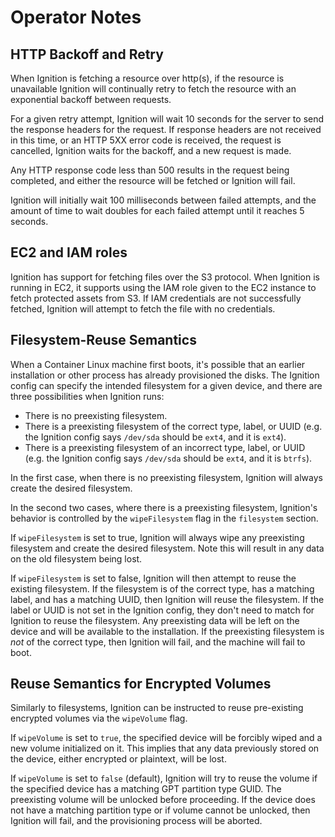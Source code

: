 # Operator Notes

## HTTP Backoff and Retry

When Ignition is fetching a resource over http(s), if the resource is unavailable Ignition will continually retry to fetch the resource with an exponential backoff between requests.

For a given retry attempt, Ignition will wait 10 seconds for the server to send the response headers for the request. If response headers are not received in this time, or an HTTP 5XX error code is received, the request is cancelled, Ignition waits for the backoff, and a new request is made.

Any HTTP response code less than 500 results in the request being completed, and either the resource will be fetched or Ignition will fail.

Ignition will initially wait 100 milliseconds between failed attempts, and the amount of time to wait doubles for each failed attempt until it reaches 5 seconds.

## EC2 and IAM roles

Ignition has support for fetching files over the S3 protocol. When Ignition is running in EC2, it supports using the IAM role given to the EC2 instance to fetch protected assets from S3. If IAM credentials are not successfully fetched, Ignition will attempt to fetch the file with no credentials.


## Filesystem-Reuse Semantics

When a Container Linux machine first boots, it's possible that an earlier installation or other process has already provisioned the disks. The Ignition config can specify the intended filesystem for a given device, and there are three possibilities when Ignition runs:

- There is no preexisting filesystem.
- There is a preexisting filesystem of the correct type, label, or UUID (e.g. the Ignition config says `/dev/sda` should be `ext4`, and it is `ext4`).
- There is a preexisting filesystem of an incorrect type, label, or UUID (e.g. the Ignition config says `/dev/sda` should be `ext4`, and it is `btrfs`).

In the first case, when there is no preexisting filesystem, Ignition will always create the desired filesystem.

In the second two cases, where there is a preexisting filesystem, Ignition's behavior is controlled by the `wipeFilesystem` flag in the `filesystem` section.

If `wipeFilesystem` is set to true, Ignition will always wipe any preexisting filesystem and create the desired filesystem. Note this will result in any data on the old filesystem being lost.

If `wipeFilesystem` is set to false, Ignition will then attempt to reuse the existing filesystem. If the filesystem is of the correct type, has a matching label, and has a matching UUID, then Ignition will reuse the filesystem. If the label or UUID is not set in the Ignition config, they don't need to match for Ignition to reuse the filesystem. Any preexisting data will be left on the device and will be available to the installation. If the preexisting filesystem is *not* of the correct type, then Ignition will fail, and the machine will fail to boot.

## Reuse Semantics for Encrypted Volumes

Similarly to filesystems, Ignition can be instructed to reuse pre-existing encrypted volumes via the `wipeVolume` flag.

If `wipeVolume` is set to `true`, the specified device will be forcibly wiped and a new volume initialized on it. This implies that any data previously stored on the device, either encrypted or plaintext, will be lost.

If `wipeVolume` is set to `false` (default), Ignition will try to reuse the volume if the specified device has a matching GPT partition type GUID. The preexisting volume will be unlocked before proceeding.
If the device does not have a matching partition type or if volume cannot be unlocked, then Ignition will fail, and the provisioning process will be aborted.

